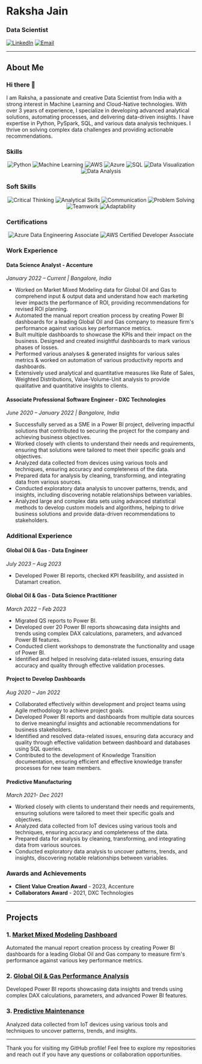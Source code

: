 # Raksha Jain

### Data Scientist 

[![LinkedIn](https://img.shields.io/badge/LinkedIn-Profile-blue)](https://www.linkedin.com/in/rakshajain)
[![Email](https://img.shields.io/badge/Email-rakshajain511%40gmail.com-red)](mailto:rakshajain511@gmail.com)

---

## About Me
### Hi there 👋
I am Raksha, a passionate and creative Data Scientist from India with a strong interest in Machine Learning and Cloud-Native technologies. With over 3 years of experience, I specialize in developing advanced analytical solutions, automating processes, and delivering data-driven insights. I have expertise in Python, PySpark, SQL, and various data analysis techniques. I thrive on solving complex data challenges and providing actionable recommendations.

### Skills
<p align="center">
    <img src="https://img.shields.io/badge/Python-3776AB?style=for-the-badge&logo=python&logoColor=white" alt="Python"/>
    <img src="https://img.shields.io/badge/Machine%20Learning-FF6F00?style=for-the-badge&logoColor=white" alt="Machine Learning"/>
    <img src="https://img.shields.io/badge/AWS-232F3E?style=for-the-badge&logo=amazon-aws&logoColor=white" alt="AWS"/>
    <img src="https://img.shields.io/badge/Azure-0078D4?style=for-the-badge&logo=microsoft-azure&logoColor=white" alt="Azure"/>
    <img src="https://img.shields.io/badge/SQL-CC2927?style=for-the-badge&logo=microsoft-sql-server&logoColor=white" alt="SQL"/>
    <img src="https://img.shields.io/badge/Data%20Visualization-4B8BBE?style=for-the-badge&logo=data-visualization&logoColor=white" alt="Data Visualization"/>
    <img src="https://img.shields.io/badge/Data%20Analysis-3776AB?style=for-the-badge&logo=data-analysis&logoColor=white" alt="Data Analysis"/>
</p>

### Soft Skills
<p align="center">
    <img src="https://img.shields.io/badge/Critical%20Thinking-FF6F00?style=for-the-badge&logoColor=white" alt="Critical Thinking"/>
    <img src="https://img.shields.io/badge/Analytical%20Skills-0078D4?style=for-the-badge&logoColor=white" alt="Analytical Skills"/>
    <img src="https://img.shields.io/badge/Communication-4CAF50?style=for-the-badge&logoColor=white" alt="Communication"/>
    <img src="https://img.shields.io/badge/Problem%20Solving-E91E63?style=for-the-badge&logoColor=white" alt="Problem Solving"/>
    <img src="https://img.shields.io/badge/Teamwork-FFC107?style=for-the-badge&logoColor=white" alt="Teamwork"/>
    <img src="https://img.shields.io/badge/Adaptability-FF9800?style=for-the-badge&logoColor=white" alt="Adaptability"/>
</p>

### Certifications
<p align="center">
    <img src="https://img.shields.io/badge/Azure%20Data%20Engineering%20Associate%20(DP-203)-0078D4?style=for-the-badge&logo=microsoft-azure&logoColor=white" alt="Azure Data Engineering Associate"/>
    <img src="https://img.shields.io/badge/AWS%20Certified%20Developer%20Associate%20(DVA-C01)-232F3E?style=for-the-badge&logo=amazon-aws&logoColor=white" alt="AWS Certified Developer Associate"/>
</p>

### Work Experience

#### **Data Science Analyst** - Accenture  
*January 2022 – Current | Bangalore, India*
- Worked on Market Mixed Modeling data for Global Oil and Gas to comprehend input & output data and understand how each marketing lever impacts the performance of ROI, providing recommendations for revised ROI planning.
- Automated the manual report creation process by creating Power BI dashboards for a leading Global Oil and Gas company to measure firm's performance against various key performance metrics.
- Built multiple dashboards to showcase the KPIs and their impact on the business. Designed and created insightful dashboards to mark various phases of losses.
- Performed various analyses & generated insights for various sales metrics & worked on automation of various productivity reports and dashboards.
- Extensively used analytical and quantitative measures like Rate of Sales, Weighted Distributions, Value-Volume-Unit analysis to provide qualitative and quantitative insights to clients.

#### **Associate Professional Software Engineer** - DXC Technologies  
*June 2020 – January 2022 | Bangalore, India*
- Successfully served as a SME in a Power BI project, delivering impactful solutions that contributed to securing the project for the company and achieving business objectives.
- Worked closely with clients to understand their needs and requirements, ensuring that solutions were tailored to meet their specific goals and objectives.
- Analyzed data collected from devices using various tools and techniques, ensuring accuracy and completeness of the data.
- Prepared data for analysis by cleaning, transforming, and integrating data from various sources.
- Conducted exploratory data analysis to uncover patterns, trends, and insights, including discovering notable relationships between variables.
- Analyzed large and complex data sets using advanced statistical methods to develop custom models and algorithms, helping to drive business solutions and provide data-driven recommendations to stakeholders.

### Additional Experience

#### **Global Oil & Gas** - Data Engineer  
*July 2023 – Aug 2023*
- Developed Power BI reports, checked KPI feasibility, and assisted in Datamart creation.

#### **Global Oil & Gas** - Data Science Practitioner  
*March 2022 – Feb 2023*
- Migrated QS reports to Power BI.
- Developed over 20 Power BI reports showcasing data insights and trends using complex DAX calculations, parameters, and advanced Power BI features.
- Conducted client workshops to demonstrate the functionality and usage of Power BI.
- Identified and helped in resolving data-related issues, ensuring data accuracy and quality through effective validation processes.

#### **Project to Develop Dashboards**  
*Aug 2020 – Jan 2022*
- Collaborated effectively within development and project teams using Agile methodology to achieve project goals.
- Developed Power BI reports and dashboards from multiple data sources to derive meaningful insights and actionable recommendations for business stakeholders.
- Identified and resolved data-related issues, ensuring data accuracy and quality through effective validation between dashboard and databases using SQL queries.
- Contributed to the development of Knowledge Transition documentation, ensuring efficient and effective knowledge transfer processes for new team members.

#### **Predictive Manufacturing**  
*March 2021- Dec 2021*
- Worked closely with clients to understand their needs and requirements, ensuring solutions were tailored to meet their specific goals and objectives.
- Analyzed data collected from IoT devices using various tools and techniques, ensuring accuracy and completeness of the data.
- Prepared data for analysis by cleaning, transforming, and integrating data from various sources.
- Conducted exploratory data analysis to uncover patterns, trends, and insights, discovering notable relationships between variables.

### Awards and Achievements
- **Client Value Creation Award** - 2023, Accenture
- **Collaborators Award** - 2021, DXC Technologies

---

## Projects

### 1. [Market Mixed Modeling Dashboard](https://github.com/rakshajain/market-mixed-modeling-dashboard)
Automated the manual report creation process by creating Power BI dashboards for a leading Global Oil and Gas company to measure firm's performance against various key performance metrics.

### 2. [Global Oil & Gas Performance Analysis](https://github.com/rakshajain/oil-gas-performance-analysis)
Developed Power BI reports showcasing data insights and trends using complex DAX calculations, parameters, and advanced Power BI features.

### 3. [Predictive Maintenance](https://github.com/rakshajain/predictive-maintenance)
Analyzed data collected from IoT devices using various tools and techniques to uncover patterns, trends, and insights.

---

Thank you for visiting my GitHub profile! Feel free to explore my repositories and reach out if you have any questions or collaboration opportunities.
